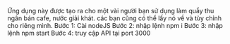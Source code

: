 Ứng dụng này được tạo ra cho một vài người bạn sử dụng làm quầy thu ngân bán cafe, nước giải khát. các bạn cũng có thể lấy nó về và tùy chỉnh cho riêng mình.
Bước 1: Cài nodeJS
Bước 2: nhập lệnh npm i
Bước 3: nhập lệnh npm start
Bước 4: truy cập API tại port 3000